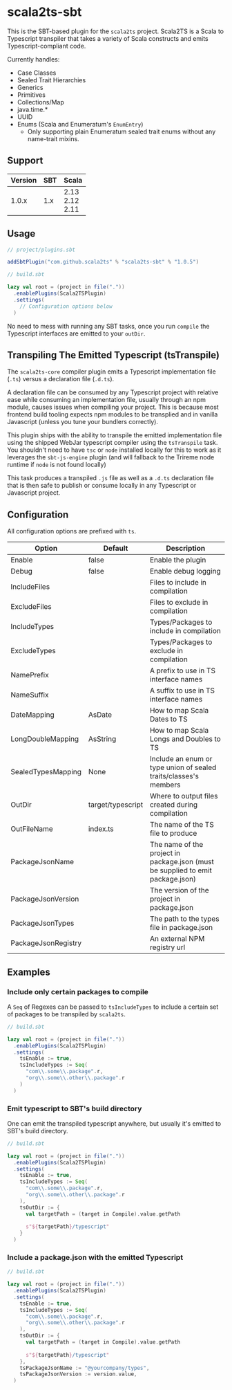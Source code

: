 # scala2ts-sbt

This is the SBT-based plugin for the `scala2ts` project. Scala2TS is a Scala to Typescript transpiler that
takes a variety of Scala constructs and emits Typescript-compliant code.

Currently handles:
* Case Classes
* Sealed Trait Hierarchies
* Generics
* Primitives
* Collections/Map
* java.time.*
* UUID
* Enums (Scala and Enumeratum's `EnumEntry`)
  * Only supporting plain Enumeratum sealed trait enums without any name-trait mixins.

## Support

|**Version**|**SBT**|**Scala**|
|---|---|---|
|1.0.x|1.x|2.13<br />2.12<br />2.11|

## Usage

```sbt
// project/plugins.sbt

addSbtPlugin("com.github.scala2ts" % "scala2ts-sbt" % "1.0.5")
```

```sbt
// build.sbt

lazy val root = (project in file("."))
  .enablePlugins(Scala2TSPlugin)
  .settings(
    // Configuration options below
  )
```

No need to mess with running any SBT tasks, once you run `compile` the Typescript interfaces
are emitted to your `outDir`.

## Transpiling The Emitted Typescript (tsTranspile)

The `scala2ts-core` compiler plugin emits a Typescript implementation file (`.ts`) versus a declaration file (`.d.ts`).

A declaration file can be consumed by any Typescript project with relative ease while consuming an implementation file,
usually through an npm module, causes issues when compiling your project. This is because most frontend build tooling
expects npm modules to be transplied and in vanilla Javascript (unless you tune your bundlers correctly).

This plugin ships with the ability to transpile the emitted implementation file using the shipped WebJar typescript
compiler using the `tsTranspile` task. You shouldn't need to have `tsc` or `node` installed locally for this to work
as it leverages the `sbt-js-engine` plugin (and will fallback to the Trireme node runtime if `node` is not found locally)

This task produces a transpiled `.js` file as well as a `.d.ts` declaration file that is then safe to publish or consume
locally in any Typescript or Javascript project.

## Configuration

All configuration options are prefixed with `ts`.

|**Option**|**Default**|**Description**|
|---|---|---|
|Enable|false|Enable the plugin|
|Debug|false|Enable debug logging|
|IncludeFiles| |Files to include in compilation|
|ExcludeFiles| |Files to exclude in compilation|
|IncludeTypes| |Types/Packages to include in compilation| 
|ExcludeTypes| |Types/Packages to exclude in compilation|
|NamePrefix| |A prefix to use in TS interface names|
|NameSuffix| |A suffix to use in TS interface names|
|DateMapping|AsDate|How to map Scala Dates to TS|
|LongDoubleMapping|AsString|How to map Scala Longs and Doubles to TS|
|SealedTypesMapping|None|Include an enum or type union of sealed traits/classes's members|
|OutDir|target/typescript|Where to output files created during compilation|
|OutFileName|index.ts|The name of the TS file to produce|
|PackageJsonName| |The name of the project in package.json (must be supplied to emit package.json)|
|PackageJsonVersion| |The version of the project in package.json|
|PackageJsonTypes| |The path to the types file in package.json|
|PackageJsonRegistry| |An external NPM registry url|

## Examples

### Include only certain packages to compile

A `Seq` of Regexes can be passed to `tsIncludeTypes` to include a certain set of packages
to be transpiled by `scala2ts`.

```sbt
// build.sbt

lazy val root = (project in file("."))
  .enablePlugins(Scala2TSPlugin)
  .settings(
    tsEnable := true,
    tsIncludeTypes := Seq(
      "com\\.some\\.package".r,
      "org\\.some\\.other\\.package".r
    )
  )
```

### Emit typescript to SBT's build directory

One can emit the transpiled typescript anywhere, but usually it's emitted to SBT's build directory.

```sbt
// build.sbt

lazy val root = (project in file("."))
  .enablePlugins(Scala2TSPlugin)
  .settings(
    tsEnable := true,
    tsIncludeTypes := Seq(
      "com\\.some\\.package".r,
      "org\\.some\\.other\\.package".r
    ),
    tsOutDir := {
      val targetPath = (target in Compile).value.getPath
    
      s"${targetPath}/typescript"
    } 
  )
```

### Include a package.json with the emitted Typescript

```sbt
// build.sbt

lazy val root = (project in file("."))
  .enablePlugins(Scala2TSPlugin)
  .settings(
    tsEnable := true,
    tsIncludeTypes := Seq(
      "com\\.some\\.package".r,
      "org\\.some\\.other\\.package".r
    ),
    tsOutDir := {
      val targetPath = (target in Compile).value.getPath
    
      s"${targetPath}/typescript"
    },
    tsPackageJsonName := "@yourcompany/types",
    tsPackageJsonVersion := version.value,
  )
```
